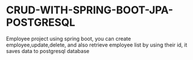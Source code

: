 # CRUD-WITH-SPRING-BOOT-JPA-POSTGRESQL
Employee project using spring boot, you can create employee,update,delete, and also retrieve employee list by using their id, it saves data to postgresql database
